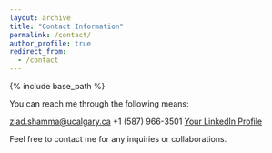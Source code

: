 ```yaml
---
layout: archive
title: "Contact Information"
permalink: /contact/
author_profile: true
redirect_from:
  - /contact
---
```

<link rel="stylesheet" href="https://cdnjs.cloudflare.com/ajax/libs/font-awesome/5.15.3/css/all.min.css">

{% include base_path %}

You can reach me through the following means:

<i class="fas fa-envelope"></i> [ziad.shamma@ucalgary.ca](mailto:ziad.shamma@ucalgary.ca)
<i class="fas fa-phone"></i> +1 (587) 966-3501
<i class="fab fa-linkedin"></i> [Your LinkedIn Profile](https://www.linkedin.com/in/ziad-shamma/)

Feel free to contact me for any inquiries or collaborations.
